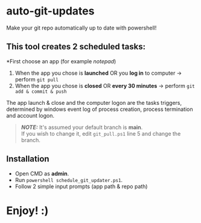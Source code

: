 # auto-git-updates
Make your git repo automatically up to date with powershell!
## This tool creates 2 scheduled tasks:
*First choose an app (for example *notepad*)
1. When the app you chose is **launched** OR you **log in** to computer -> perform `git pull`
2. When the app you chose is **closed** OR **every 30 minutes** -> perform `git add & commit & push`

The app launch & close and the computer logon are the tasks triggers, determined by windows event log of process creation, process termination and account logon.  

> **_NOTE:_**  It's assumed your default branch is **main**.  
> If you wish to change it, edit `git_pull.ps1` line 5 and change the branch.  
  
## Installation  
* Open CMD as **admin**.  
* Run `powershell schedule_git_updater.ps1`.  
* Follow 2 simple input prompts (app path & repo path)  

# Enjoy! :)
